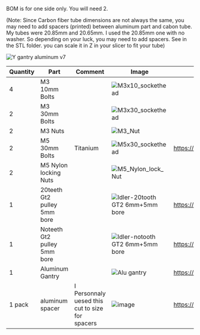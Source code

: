 BOM is for one side only. You will need 2. 

 (Note: Since Carbon fiber tube dimensions are not always the same, you may need to add spacers (printed) between aluminum part and cabon tube. My tubes were 20.85mm and 20.65mm. I used the 20.85mm one with no washer. So depending on your luck, you may need to add spacers. See in the STL folder. you can scale it in Z in your slicer to fit your tube)

![Y gantry aluminum v7](https://user-images.githubusercontent.com/37383368/137658941-ec4aa107-41c0-4470-adfa-1b0e90ed75c5.gif)

| Quantity | Part                         | Comment              | Image  | Links  |
| ------ | ----                           | -------              | -----  | -----	|
| 4       | M3 10mm Bolts                |                      | ![M3x10_sockethead](https://user-images.githubusercontent.com/37383368/137555951-bb03f918-6a68-4438-8133-c0722c0724b8.png)	        | |
| 2       | M3 30mm Bolts                |                      | ![M3x30_sockethead](https://user-images.githubusercontent.com/37383368/137555991-525f57f0-da1a-4922-9bb3-4b5c6d637cf9.png)	        | |
| 2       | M3      Nuts                 |                      |	![M3_Nut](https://user-images.githubusercontent.com/37383368/137556074-d3ab0e36-4beb-4c0f-bf44-8c958c22835d.png)        | |
| 2       | M5 30mm Bolts                | Titanium             | ![M5x30_sockethead](https://user-images.githubusercontent.com/37383368/137568142-ad0c4a68-35b8-401d-95d4-b38016f7dc2f.png)  | https://s.click.aliexpress.com/e/_ABwfEB |
| 2       | M5 	  Nylon locking Nuts     |	                    | ![M5_Nylon_lock_Nut](https://user-images.githubusercontent.com/37383368/137568209-927231b1-e53c-4e20-9e5d-87a42bd3776d.png)       | |
| 1       | 20teeth Gt2 pulley 5mm bore  |                      |![Idler-20tooth GT2 6mm+5mm bore](https://user-images.githubusercontent.com/37383368/137568220-210812a1-030e-484e-b300-b46fc85ad540.png)	        | https://s.click.aliexpress.com/e/_ArdVmB |
| 1       | Noteeth Gt2 pulley 5mm bore  |                      |	 ![Idler-notooth GT2 6mm+5mm bore](https://user-images.githubusercontent.com/37383368/137568225-e9d932f8-454c-4998-83cd-08d55784b56d.png)       | https://s.click.aliexpress.com/e/_ArdVmB |
| 1       | Aluminum Gantry              |                      |	![Alu gantry](https://user-images.githubusercontent.com/37383368/137568268-bece867b-26bb-46b2-a193-4a470b58ea98.PNG)        | https://s.click.aliexpress.com/e/_9Ghgwj |
| 1 pack | aluminum spacer |    I Personnaly uesed this cut to size for spacers | ![image](https://user-images.githubusercontent.com/37383368/138571739-c30052bc-9b65-4080-87a7-bdbd805be21a.png) |https://s.click.aliexpress.com/e/_ArFJHX |
